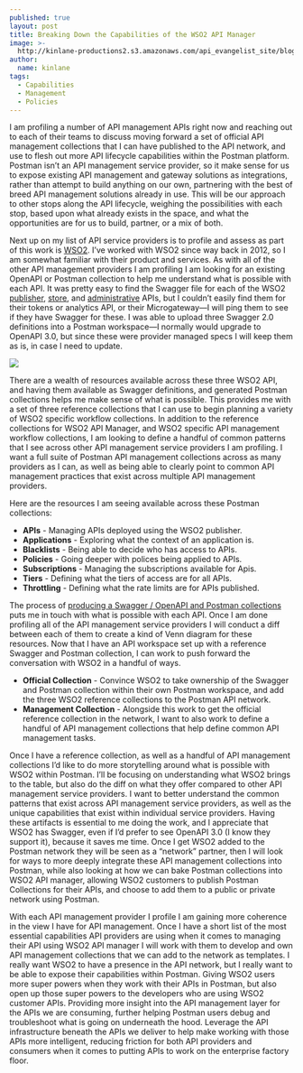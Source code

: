 ```yaml
---
published: true
layout: post
title: Breaking Down the Capabilities of the WSO2 API Manager
image: >-
  http://kinlane-productions2.s3.amazonaws.com/api_evangelist_site/blog/screen_shot_2020_07_29_at_4.00.10_pm.png
author:
  name: kinlane
tags:
  - Capabilities
  - Management
  - Policies
---
```

I am profiling a number of API management APIs right now and reaching out to each of their teams to discuss moving forward a set of official API management collections that I can have published to the API network, and use to flesh out more API lifecycle capabilities within the Postman platform. Postman isn’t an API management service provider, so it make sense for us to expose existing API management and gateway solutions as integrations, rather than attempt to build anything on our own, partnering with the best of breed API management solutions already in use. This will be our approach to other stops along the API lifecycle, weighing the possibilities with each stop, based upon what already exists in the space, and what the opportunities are for us to build, partner, or a mix of both.

Next up on my list of API service providers is to profile and assess as part of this work is [WSO2](https://wso2.com/). I’ve worked with WSO2 since way back in 2012, so I am somewhat familiar with their product and services. As with all of the other API management providers I am profiling I am looking for an existing OpenAPI or Postman collection to help me understand what is possible with each API. It was pretty easy to find the Swagger file for each of the WSO2 [publisher](https://docs.wso2.com/display/AM200/apidocs/publisher/), [store](https://docs.wso2.com/display/APICloud/apidocs/store), and [administrative](https://docs.wso2.com/display/APICloud/apidocs/admin/) APIs, but I couldn’t easily find them for their tokens or analytics API, or their Microgateway—I will ping them to see if they have Swagger for these. I was able to upload three Swagger 2.0 definitions into a Postman workspace—I normally would upgrade to OpenAPI 3.0, but since these were provider managed specs I will keep them as is, in case I need to update.

![](http://kinlane-productions2.s3.amazonaws.com/api_evangelist_site/blog/screen_shot_2020_07_29_at_4.00.10_pm.png)

There are a wealth of resources available across these three WSO2 API, and having them available as Swagger definitions, and generated Postman collections helps me make sense of what is possible. This provides me with a set of three reference collections that I can use to begin planning a variety of WSO2 specific workflow collections. In addition to the reference collections for WSO2 API Manager, and WSO2 specific API management workflow collections, I am looking to define a handful of common patterns that I see across other API management service providers I am profiling. I want a full suite of Postman API management collections across as many providers as I can, as well as being able to clearly point to common API management practices that exist across multiple API management providers.

Here are the resources I am seeing available across these Postman collections:

*   **APIs** - Managing APIs deployed using the WSO2 publisher.
*   **Applications** - Exploring what the context of an application is.
*   **Blacklists** - Being able to decide who has access to APIs.
*   **Policies** - Going deeper with polices being applied to APIs.
*   **Subscriptions** - Managing the subscriptions available for Apis.
*   **Tiers** - Defining what the tiers of access are for all APIs.
*   **Throttling** - Defining what the rate limits are for APIs published.

The process of [producing a Swagger / OpenAPI and Postman collections](https://github.com/api-evangelist/wso2) puts me in touch with what is possible with each API. Once I am done profiling all of the API management service providers I will conduct a diff between each of them to create a kind of Venn diagram for these resources. Now that I have an API workspace set up with a reference Swagger and Postman collection, I can work to push forward the conversation with WSO2 in a handful of ways. 

*   **Official Collection** - Convince WSO2 to take ownership of the Swagger and Postman collection within their own Postman workspace, and add the three WSO2 reference collections to the Postman API network.
*   **Management Collection** - Alongside this work to get the official reference collection in the network, I want to also work to define a handful of API management collections that help define common API management tasks. 

Once I have a reference collection, as well as a handful of API management collections I’d like to do more storytelling around what is possible with WSO2 within Postman. I’ll be focusing on understanding what WSO2 brings to the table, but also do the diff on what they offer compared to other API management service providers. I want to better understand the common patterns that exist across API management service providers, as well as the unique capabilities that exist within individual service providers. Having these artifacts is essential to me doing the work, and I appreciate that WSO2 has Swagger, even if I’d prefer to see OpenAPI 3.0 (I know they support it), because it saves me time. Once I get WSO2 added to the Postman network they will be seen as a “network” partner, then I will look for ways to more deeply integrate these API management collections into Postman, while also looking at how we can bake Postman collections into WSO2 API manager, allowing WSO2 customers to publish Postman Collections for their APIs, and choose to add them to a public or private network using Postman.

With each API management provider I profile I am gaining more coherence in the view I have for API management. Once I have a short list of the most essential capabilities API providers are using when it comes to managing their API using WSO2 API manager I will work with them to develop and own API management collections that we can add to the network as templates. I really want WSO2 to have a presence in the API network, but I really want to be able to expose their capabilities within Postman. Giving WSO2 users more super powers when they work with their APIs in Postman, but also open up those super powers to the developers who are using WSO2 customer APIs. Providing more insight into the API management layer for the APIs we are consuming, further helping Postman users debug and troubleshoot what is going on underneath the hood. Leverage the API infrastructure beneath the APIs we deliver to help make working with those APIs more intelligent, reducing friction for both API providers and consumers when it comes to putting APIs to work on the enterprise factory floor.